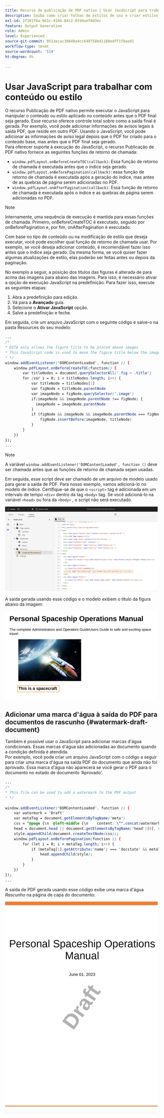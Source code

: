 ```yaml
---
title: Recurso de publicação de PDF nativo | Usar JavaScript para trabalhar com conteúdo ou estilo
description: Saiba como criar folhas de estilos de uso e criar estilos para o seu conteúdo.
exl-id: 2f301f6a-0d1c-4194-84c2-0fddaef8d3ec
feature: Output Generation
role: Admin
level: Experienced
source-git-commit: 0513ecac38840a4cc649758bd1180edff1f8aed1
workflow-type: tm+mt
source-wordcount: '519'
ht-degree: 0%

---
```


# Usar JavaScript para trabalhar com conteúdo ou estilo

O recurso Publicação de PDF nativo permite executar o JavaScript para manipular o conteúdo ou estilo aplicado no conteúdo antes que o PDF final seja gerado. Esse recurso oferece controle total sobre como a saída final é gerada. Por exemplo, você pode adicionar informações de avisos legais à saída PDF, que reside em outro PDF. Usando o JavaScript, você pode adicionar as informações de aviso legal depois que o PDF for criado para o conteúdo base, mas antes que o PDF final seja gerado.\
Para oferecer suporte à execução do JavaScript, o recurso Publicação de PDF nativo fornece as seguintes funções de retorno de chamada:

* `window.pdfLayout.onBeforeCreateTOC(callback)`: Essa função de retorno de chamada é executada antes que o índice seja gerado.
* `window.pdfLayout.onBeforePagination(callback)`: essa função de retorno de chamada é executada após a geração do índice, mas antes de as quebras de página serem adicionadas no PDF.
* `window.pdfLayout.onAfterPagination(callback)`: Essa função de retorno de chamada é executada após o índice e as quebras de página serem adicionadas no PDF.

>[!NOTE]
>
>Internamente, uma sequência de execução é mantida para essas funções de chamada. Primeiro, onBeforeCreateTOC é executado, seguido por onBeforePagination e, por fim, onAfterPagination é executado.

Com base no tipo de conteúdo ou na modificação de estilo que deseja executar, você pode escolher qual função de retorno de chamada usar. Por exemplo, se você deseja adicionar conteúdo, é recomendável fazer isso antes que o índice seja gerado. Da mesma forma, se você quiser fazer algumas atualizações de estilo, elas poderão ser feitas antes ou depois da paginação.

No exemplo a seguir, a posição dos títulos das figuras é alterada de para acima das imagens para abaixo das imagens. Para isso, é necessário ativar a opção de execução JavaScript na predefinição. Para fazer isso, execute as seguintes etapas:

1. Abra a predefinição para edição.
1. Vá para a **Avançado** guia.
1. Selecione o **Ativar JavaScript** opção.
1. Salve a predefinição e feche.

Em seguida, crie um arquivo JavaScript com o seguinte código e salve-o na pasta Resources do seu modelo:

```css
...
/*
* DITA only allows the figure title to be placed above images 
* This JavaScript code is used to move the figure title below the image
* */
window.addEventListener('DOMContentLoaded', function () {
    window.pdfLayout.onBeforeCreateTOC(function() {
        var titleNodes = document.querySelectorAll('.fig > .title')
        for (var i = 0; i < titleNodes.length; i++) {
            var titleNode = titleNodes[i]
            var figNode = titleNode.parentNode
            var imageNode = figNode.querySelector('.image')
            if(imageNode && imageNode.parentNode !== figNode) {
              imageNode = imageNode.parentNode
            }
            if (figNode && imageNode && imageNode.parentNode === figNode) {
                figNode.insertBefore(imageNode, titleNode)
            }
        }
    })
});
...
```

>[!NOTE]
>
>A variável `window.addEventListener('DOMContentLoaded', function ()` deve ser chamada antes que as funções de retorno de chamada sejam usadas.

Em seguida, esse script deve ser chamado de um arquivo de modelo usado para gerar a saída de PDF. Para nosso exemplo, vamos adicioná-lo no modelo de índice. Certifique-se de que o `<script>` tag é adicionada em um intervalo de tempo `<div>` dentro da tag `<body>` tag. Se você adicioná-lo na variável `<head>` ou fora da `<body>` , o script não será executado.

<img src="./assets/js-added-resources-template.png" width="500">

A saída gerada usando esse código e o modelo exibem o título da figura abaixo da imagem:

<img src="./assets/fig-title-below-image.png" width="500">

## Adicionar uma marca d&#39;água à saída do PDF para documentos de rascunho {#watermark-draft-document}

Também é possível usar o JavaScript para adicionar marcas d&#39;água condicionais. Essas marcas d&#39;água são adicionadas ao documento quando a condição definida é atendida.\
Por exemplo, você pode criar um arquivo JavaScript com o código a seguir para criar uma marca d&#39;água na saída PDF do documento que ainda não foi aprovado. Essa marca d&#39;água não aparecerá se você gerar o PDF para o documento no estado de documento ‘Aprovado’.

```css
...
/*
* This file can be used to add a watermark to the PDF output
* */

window.addEventListener('DOMContentLoaded', function () {
    var watermark = 'Draft'
    var metaTag = document.getElementsByTagName('meta')
    css = "@page {\n  @left-middle {\n    content: \"".concat(watermark, "\";\n    z-index: 100;\n    font-family: sans-serif;\n    font-size: 80pt;\n    font-weight: bold;\n    color: gray(0, 0.3);\n    text-align: center;\n    transform: rotate(-54.7deg);\n    position: absolute;\n    left: 0;\n    top: 0;\n    width: 100%;\n    height: 100%;\n  }\n}")
    head = document.head || document.getElementsByTagName('head')[0], style = document.createElement('style');
    style.appendChild(document.createTextNode(css));
    window.pdfLayout.onBeforePagination(function () {
        for (let i = 0; i < metaTag.length; i++) {
            if (metaTag[i].getAttribute('name') === 'docstate' && metaTag[i].getAttribute('value') !== 'Approved') {
                head.appendChild(style);
            }
        }
    })
});
...
```

A saída de PDF gerada usando esse código exibe uma marca d&#39;água *Rascunho* na página de capa do documento:

<img src="./assets/draft-watermark.png" width="500">

